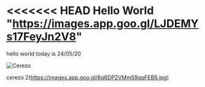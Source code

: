 <<<<<<< HEAD
Hello World
"https://images.app.goo.gl/LJDEMYs17FeyJn2V8"
=======
hello world
today is 24/05/20

![Cerezo](https://i.pinimg.com/originals/2e/1b/a1/2e1ba1b6cc5d05a5ef0ccbf23b03669a.jpg)

cerezo 2(https://images.app.goo.gl/6q6DP2VMm59qqFEB6.jpg)